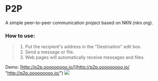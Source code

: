 # P2P

A simple peer-to-peer communication project based on NKN (nkn.org).

### How to use:
> 1. Put the recipient's address in the "Destination" edit box.
> 2. Send a message or file.
> 3. Web pages will automatically receive messages and files.

Demo: [http://p2p.ooooooooo.io/](http://p2p.ooooooooo.io/ "http://p2p.ooooooooo.io/")
[![](https://github.com/dabaisuv/P2P/blob/main/screenshot.png?raw=true)](http://p2p.ooooooooo.io/)
